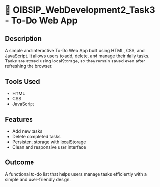 # 📝 OIBSIP_WebDevelopment2_Task3 - To-Do Web App

## Description

A simple and interactive To-Do Web App built using HTML, CSS, and JavaScript. It allows users to add, delete, and manage their daily tasks. Tasks are stored using localStorage, so they remain saved even after refreshing the browser.

## Tools Used

- HTML
- CSS
- JavaScript

## Features

- Add new tasks
- Delete completed tasks
- Persistent storage with localStorage
- Clean and responsive user interface

## Outcome

A functional to-do list that helps users manage tasks efficiently with a simple and user-friendly design.

